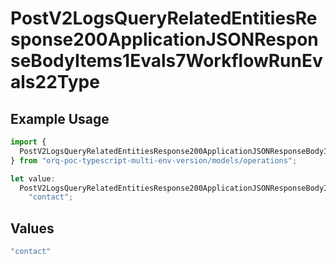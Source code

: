 # PostV2LogsQueryRelatedEntitiesResponse200ApplicationJSONResponseBodyItems1Evals7WorkflowRunEvals22Type

## Example Usage

```typescript
import {
  PostV2LogsQueryRelatedEntitiesResponse200ApplicationJSONResponseBodyItems1Evals7WorkflowRunEvals22Type,
} from "orq-poc-typescript-multi-env-version/models/operations";

let value:
  PostV2LogsQueryRelatedEntitiesResponse200ApplicationJSONResponseBodyItems1Evals7WorkflowRunEvals22Type =
    "contact";
```

## Values

```typescript
"contact"
```